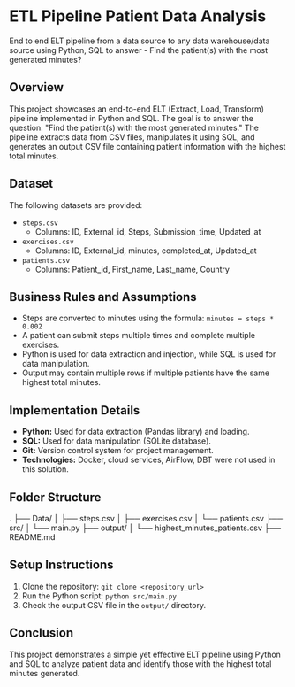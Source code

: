 # ETL Pipeline Patient Data Analysis
End to end ELT pipeline from a data source to any data warehouse/data source using Python, SQL to answer - Find the patient(s) with the most generated minutes?

## Overview
This project showcases an end-to-end ELT (Extract, Load, Transform) pipeline implemented in Python and SQL. The goal is to answer the question: "Find the patient(s) with the most generated minutes." The pipeline extracts data from CSV files, manipulates it using SQL, and generates an output CSV file containing patient information with the highest total minutes.

## Dataset
The following datasets are provided:
- `steps.csv`
  - Columns: ID, External_id, Steps, Submission_time, Updated_at
- `exercises.csv`
  - Columns: ID, External_id, minutes, completed_at, Updated_at
- `patients.csv`
  - Columns: Patient_id, First_name, Last_name, Country

## Business Rules and Assumptions
- Steps are converted to minutes using the formula: `minutes = steps * 0.002`
- A patient can submit steps multiple times and complete multiple exercises.
- Python is used for data extraction and injection, while SQL is used for data manipulation.
- Output may contain multiple rows if multiple patients have the same highest total minutes.

## Implementation Details
- **Python:** Used for data extraction (Pandas library) and loading.
- **SQL:** Used for data manipulation (SQLite database).
- **Git:** Version control system for project management.
- **Technologies:** Docker, cloud services, AirFlow, DBT were not used in this solution.

## Folder Structure
.
├── Data/
│ ├── steps.csv
│ ├── exercises.csv
│ └── patients.csv
├── src/
│ └── main.py
├── output/
│ └── highest_minutes_patients.csv
├── README.md

## Setup Instructions
1. Clone the repository: `git clone <repository_url>`
3. Run the Python script: `python src/main.py`
4. Check the output CSV file in the `output/` directory.

## Conclusion
This project demonstrates a simple yet effective ELT pipeline using Python and SQL to analyze patient data and identify those with the highest total minutes generated.
